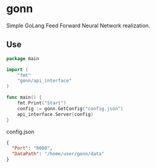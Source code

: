# gonn
Simple GoLang Feed Forward Neural Network realization.

## Use
```go
package main

import (
    "fmt"
    "gonn/api_interface"
)

func main() {
    fmt.Print("Start")
    config := gonn.GetConfig("config.json")
    api_interface.Server(config)
}
```
config.json
```json
{
  "Port": "8080",
  "DataPath": "/home/user/gonn/data"
}
```
